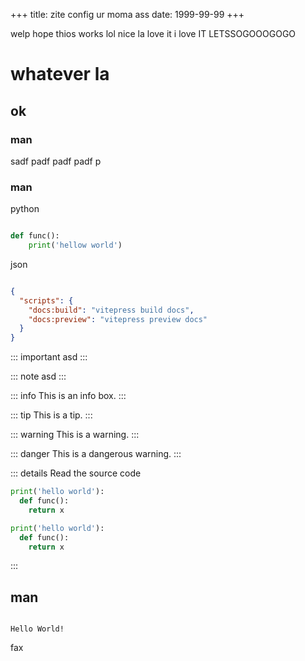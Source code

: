 +++
title: zite config ur moma ass
date: 1999-99-99
+++

welp hope thios works lol
nice la love it  i love IT LETSSOGOOOGOGO

# whatever la

## ok

### man
sadf
padf
padf
padf
p
### man

python
```python

def func():
    print('hellow world')
```

json
```json

{
  "scripts": {
    "docs:build": "vitepress build docs",
    "docs:preview": "vitepress preview docs"
  }
}

```

::: important
asd
:::



::: note
asd
:::

::: info
This is an info box.
:::

::: tip
This is a tip.
:::

::: warning
This is a warning.
:::

::: danger
This is a dangerous warning.
:::

::: details Read the source code
```python
print('hello world'):
  def func():
    return x
```

```python
print('hello world'):
  def func():
    return x
```
:::
## man


```

Hello World!

```

fax